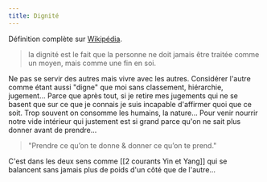 ```yaml
---
title: Dignité
---
```


Définition complète sur [Wikipédia](https://fr.wikipedia.org/wiki/Dignité).

> la dignité est le fait que la personne ne doit jamais être traitée comme un moyen, mais comme une fin en soi.

Ne pas se servir des autres mais vivre avec les autres. Considérer l'autre comme étant aussi "digne" que moi sans classement, hiérarchie, jugement... Parce que après tout, si je retire mes jugements qui ne se basent que sur ce que je connais je suis incapable d'affirmer quoi que ce soit. Trop souvent on consomme les humains, la nature... Pour venir nourrir notre vide intérieur qui justement est si grand parce qu'on ne sait plus donner avant de prendre...

> "Prendre ce qu’on te donne & donner ce qu’on te prend."

C'est dans les deux sens comme [[2 courants Yin et Yang]] qui se balancent sans jamais plus de poids d'un côté que de l'autre...